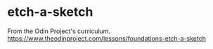 # etch-a-sketch

From the Odin Project's curriculum.
https://www.theodinproject.com/lessons/foundations-etch-a-sketch
